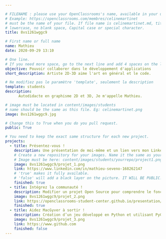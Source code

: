 ```yaml
---

# FILENAME : please use your OpenClassrooms's name, available in your url.
# Example: https://openclassrooms.com/membres/celinemartinet
# must be the name of your file. If file name is celinemartinet.md, title is celinemartinet.
# lowercase, no blank space, Capital case or special character.
title: 8vs1261wggc9

# First name or full name
name: Mathieu
date: 2020-09-29 13:10

# One line.
# If you need more space, go to the next line and add 4 spaces on the left, as in 'description'.
objective: Pouvoir collaborer dans le développement d'applications
short_description: Artiste 2D-3D aime l'art en général et le code.

# Ne modifiez pas le paramètre 'template', seulement la description
template: students
description:
      Autodidacte en graphisme 2D et 3D, Je m'appelle Mathieu.

# image must be located in content/images/students
# name should be the same as this file. Eg: celinemartinet.png
image: 8vs1261wggc9.jpg

# Change this to True when you do you pull request.
public: True

# You need to keep the exact same structure for each new project.
projects:
  - title: Présentez-vous !
    description: Une présentation de moi-même et un lien vers mon LinkedIn.
    # Create a new repository for your images. Name it the same as your nickname and profile picture.
    # Image must be here: content/images/students/yourrepo/project1.png
    image: 8vs1261wggc9/projet_1.png
    link: https://www.linkedin.com/in/mathieu-seveno-168262147
    # 'true' makes it fully available.
    # 'false' will add a black layer on the picture. IT WILL BE PUBLIC!
    finished: true
  - title: Intégrez la communauté !
    description: Modifier un projet Open Source pour comprendre le fonctionnement de Git
    image: 8vs1261wggc9/projet_2.png
    link: https://openclassrooms-student-center.github.io/presentation/students/ratus.html
    finished: true
  - title: Aidez MacGyver à sortir !
    description: Création d’un jeu développé en Python et utilisant PyGame.
    image: 8vs1261wggc9/projet_3.png
    link: https://www.github.com
    finished: false
---
```

